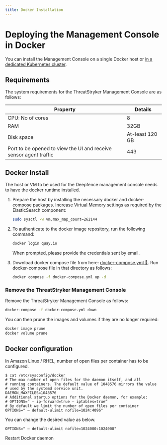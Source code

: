 ```yaml
---
title: Docker Installation
---
```


# Deploying the Management Console in Docker

You can install the Management Console on a single Docker host or [in a dedicated Kubernetes cluster](kubernetes).

## Requirements

The system requirements for the ThreatStryker Management Console are as follows:

| Property                                                          | Details         |
|-------------------------------------------------------------------|-----------------|
| CPU: No of cores                                                  | 8               |
| RAM                                                               | 32GB            |
| Disk space                                                        | At-least 120 GB |
| Port to be opened to view the UI and receive sensor agent traffic | 443             |


## Docker Install

The host or VM to be used for the Deepfence management console needs to have the docker runtime installed.

1. Prepare the host by installing the necessary docker and docker-compose packages. [Increase Virtual Memory settings](https://www.elastic.co/guide/en/elasticsearch/reference/current/vm-max-map-count.html) as required by the ElasticSearch component:

    ```bash
    sudo sysctl -w vm.max_map_count=262144
    ```

2. To authenticate to the docker image repository, run the following command:

   ```bash
   docker login quay.io
   ```

   When prompted, please provide the credentials sent by email.

3. Download docker compose file from here: [docker-compose.yml 🔗](../files/3.7.1/docker-compose.yml). Run docker-compose file in that directory as follows:

   ```bash
   docker compose -f docker-compose.yml up -d
   ```

### Remove the ThreatStryker Management Console

Remove the ThreatStryker Management Console as follows:

```bash
docker-compose -f docker-compose.yml down
```

You can then prune the images and volumes if they are no longer required:

```bash
docker image prune
docker volume prune
```

## Docker configuration
In Amazon Linux / RHEL, number of open files per container has to be configured.

```shell
$ cat /etc/sysconfig/docker
# The max number of open files for the daemon itself, and all
# running containers. The default value of 1048576 mirrors the value
# used by the systemd service unit.
DAEMON_MAXFILES=1048576
# Additional startup options for the Docker daemon, for example:
# OPTIONS=” — ip-forward=true — iptables=true”
# By default we limit the number of open files per container
OPTIONS=" — default-ulimit nofile=1024:4096"
```
You can change the desired value as below.
```shell
OPTIONS=" — default-ulimit nofile=1024000:1024000"
```
Restart Docker daemon
